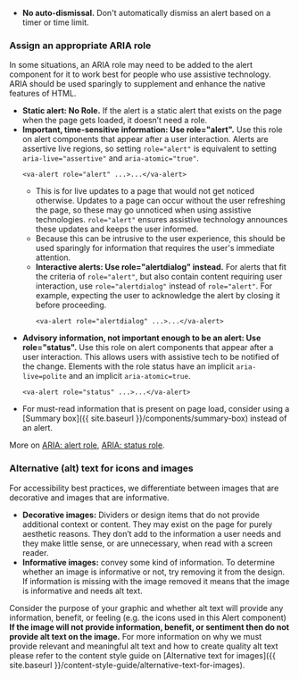 * **No auto-dismissal.** Don't automatically dismiss an alert based on a timer or time limit.

### Assign an appropriate ARIA role

In some situations, an ARIA role may need to be added to the alert component for it to work best for people who use assistive technology. ARIA should be used sparingly to supplement and enhance the native features of HTML.

* **Static alert: No Role.** If the alert is a static alert that exists on the page when the page gets loaded, it doesn’t need a role.
* **Important, time-sensitive information: Use role="alert".** Use this role on alert components that appear after a user interaction. Alerts are assertive live regions, so setting `role="alert"` is equivalent to setting `aria-live="assertive"` and `aria-atomic="true"`.
    ```
    <va-alert role="alert" ...>...</va-alert>
    ```
  * This is for live updates to a page that would not get noticed otherwise. Updates to a page can occur without the user refreshing the page, so these may go unnoticed when using assistive technologies. `role="alert"` ensures assistive technology announces these updates and keeps the user informed.
  * Because this can be intrusive to the user experience, this should be used sparingly for information that requires the user's immediate attention.
  * **Interactive alerts: Use role="alertdialog" instead.** For alerts that fit the criteria of `role="alert"`, but also contain content requiring user interaction, use `role="alertdialog"` instead of `role="alert"`. For example, expecting the user to acknowledge the alert by closing it before proceeding.
    ```
    <va-alert role="alertdialog" ...>...</va-alert>
    ```
* **Advisory information, not important enough to be an alert: Use role="status".** Use this role on alert components that appear after a user interaction. This allows users with assistive tech to be notified of the change. Elements with the role status have an implicit `aria-live=polite` and an implicit `aria-atomic=true`.
    ```
    <va-alert role="status" ...>...</va-alert>
    ```
* For must-read information that is present on page load, consider using a [Summary box]({{ site.baseurl }}/components/summary-box) instead of an alert.

More on [ARIA: alert role](https://developer.mozilla.org/en-US/docs/Web/Accessibility/ARIA/Roles/alert_role), [ARIA: status role](https://developer.mozilla.org/en-US/docs/Web/Accessibility/ARIA/Roles/status_role).

### Alternative (alt) text for icons and images

For accessibility best practices, we differentiate between images that are decorative and images that are informative.

* **Decorative images:** Dividers or design items that do not provide additional context or content. They may exist on the page for purely aesthetic reasons. They don’t add to the information a user needs and they make little sense, or are unnecessary, when read with a screen reader. 
* **Informative images:** convey some kind of information. To determine whether an image is informative or not, try removing it from the design. If information is missing with the image removed it means that the image is informative and needs alt text.

Consider the purpose of your graphic and whether alt text will provide any information, benefit, or feeling (e.g. the icons used in this Alert component) **If the image will not provide information, benefit, or sentiment then do not provide alt text on the image.** For more information on why we must provide relevant and meaningful alt text and how to create quality alt text please refer to the content style guide on [Alternative text for images]({{ site.baseurl }}/content-style-guide/alternative-text-for-images).
